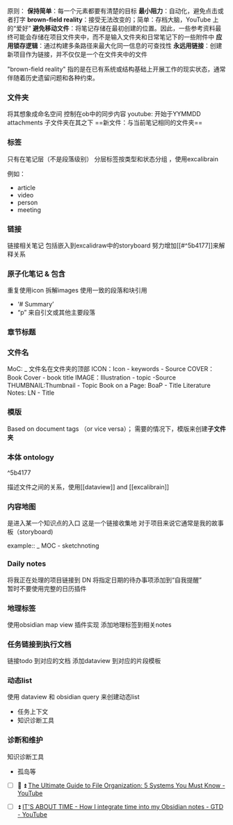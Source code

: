 原则：
**保持简单**：每一个元素都要有清楚的目标
**最小阻力**：自动化，避免点击或者打字
**brown-field reality**：接受无法改变的；简单：存档大脑，YouTube 上的“爱好”
**避免移动文件**：将笔记存储在最初创建的位置。因此，一些参考资料最终可能会存储在项目文件夹中，而不是输入文件夹和日常笔记下的一些附件中
**应用锁存逻辑**：通过构建多条路径来最大化同一信息的可查找性
**永远用链接**：创建新项目作为链接，并不仅仅是一个在文件夹中的文件

"brown-field reality" 指的是在已有系统或结构基础上开展工作的现实状态，通常伴随着历史遗留问题和各种约束。


### 文件夹 
将其想象成命名空间
控制在ob中的同步内容
youtube: 开始于YYMMDD
attachments 子文件夹在其之下
==新文件：与当前笔记相同的文件夹==


### 标签
只有在笔记层（不是段落级别）
分层标签按类型和状态分组 ，使用excalibrain

例如：
- article
- video
- person
- meeting


### 链接

链接相关笔记
包括嵌入到excalidraw中的storyboard
努力增加[[#^5b4177]]来解释关系


### 原子化笔记 & 包含
重复使用icon
拆解images
使用一致的段落和块引用
- ‘# Summary’
- “p” 来自引文或其他主要段落


### 章节标题












### 文件名
MoC: _ 文件名在文件夹的顶部
ICON：Icon - keywords - Source
COVER：Book Cover - book title
IMAGE：Illustration - topic -Source
THUMBNAIL:Thumbnail - Topic
Book on a Page: BoaP - Title
Literature Notes: LN - Title

### 模版

Based on document tags （or vice versa）；
需要的情况下，模版来创建**子文件夹**


### 本体 ontology

^5b4177

描述文件之间的关系，使用[[dataview]] and [[excalibrain]]


### 内容地图
是进入某一个知识点的入口
这是一个链接收集地
对于项目来说它通常是我的故事板（storyboard)

example:: _ MOC - sketchnoting



### Daily notes
将我正在处理的项目链接到 DN
将指定日期的待办事项添加到“自我提醒”  
暂时不要使用完整的日历插件


### 地理标签
使用obsidian map view 插件实现
添加地理标签到相关notes


### 任务链接到执行文档
链接todo 到对应的文档
添加dataview 到对应的片段模板

### 动态list
使用 dataview 和 obsidian query 来创建动态list
- 任务上下文
- 知识诊断工具

### 诊断和维护
知识诊断工具
- 孤岛等




- [ ] 📅 ⏫  [The Ultimate Guide to File Organization: 5 Systems You Must Know - YouTube](https://www.youtube.com/watch?v=WtKeeDYA_2I)
- [ ]  ⏫ [IT'S ABOUT TIME - How I integrate time into my Obsidian notes - GTD - YouTube](https://www.youtube.com/watch?v=qIKg_1FNUgk)






















